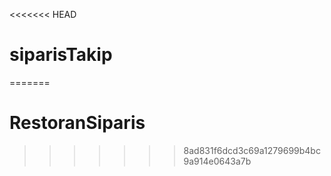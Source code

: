 <<<<<<< HEAD
# siparisTakip
=======
# RestoranSiparis
>>>>>>> 8ad831f6dcd3c69a1279699b4bc9a914e0643a7b
